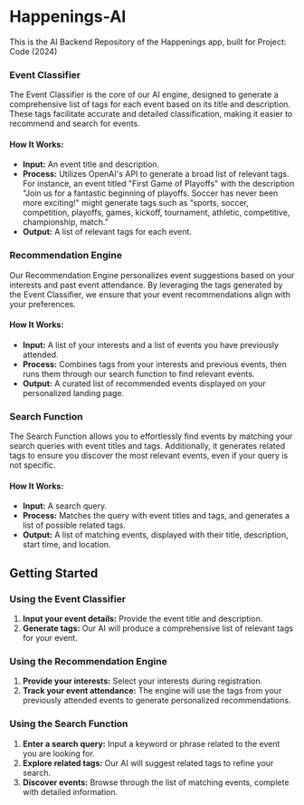 # Happenings-AI

This is the AI Backend Repository of the Happenings app, built for Project: Code (2024)

### Event Classifier

The Event Classifier is the core of our AI engine, designed to generate a comprehensive list of tags for each event based on its title and description. These tags facilitate accurate and detailed classification, making it easier to recommend and search for events.

#### How It Works:
- **Input:** An event title and description.
- **Process:** Utilizes OpenAI's API to generate a broad list of relevant tags. For instance, an event titled "First Game of Playoffs" with the description "Join us for a fantastic beginning of playoffs. Soccer has never been more exciting!" might generate tags such as “sports, soccer, competition, playoffs, games, kickoff, tournament, athletic, competitive, championship, match.”
- **Output:** A list of relevant tags for each event.

### Recommendation Engine

Our Recommendation Engine personalizes event suggestions based on your interests and past event attendance. By leveraging the tags generated by the Event Classifier, we ensure that your event recommendations align with your preferences.

#### How It Works:
- **Input:** A list of your interests and a list of events you have previously attended.
- **Process:** Combines tags from your interests and previous events, then runs them through our search function to find relevant events.
- **Output:** A curated list of recommended events displayed on your personalized landing page.

### Search Function

The Search Function allows you to effortlessly find events by matching your search queries with event titles and tags. Additionally, it generates related tags to ensure you discover the most relevant events, even if your query is not specific.

#### How It Works:
- **Input:** A search query.
- **Process:** Matches the query with event titles and tags, and generates a list of possible related tags.
- **Output:** A list of matching events, displayed with their title, description, start time, and location.

## Getting Started

### Using the Event Classifier
1. **Input your event details:** Provide the event title and description.
2. **Generate tags:** Our AI will produce a comprehensive list of relevant tags for your event.

### Using the Recommendation Engine
1. **Provide your interests:** Select your interests during registration.
2. **Track your event attendance:** The engine will use the tags from your previously attended events to generate personalized recommendations.

### Using the Search Function
1. **Enter a search query:** Input a keyword or phrase related to the event you are looking for.
2. **Explore related tags:** Our AI will suggest related tags to refine your search.
3. **Discover events:** Browse through the list of matching events, complete with detailed information.

